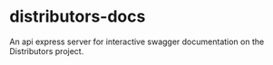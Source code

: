 # distributors-docs
An api express server for interactive swagger documentation on the Distributors project.
